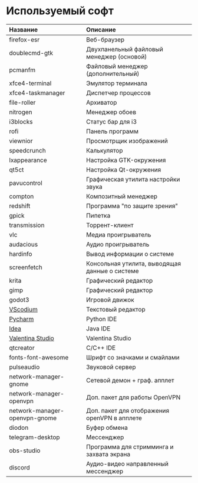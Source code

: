 # Используемый софт #

| Название                        | Описание                                            | 
|:------------------------------- |:--------------------------------------------------- |
| firefox-esr                     | Веб-браузер                                         |
| doublecmd-gtk                   | Двухпанельный файловый менеджер (основой)           |
| pcmanfm                         | Файловый менеджер (дополнительный)                  |
| xfce4-terminal                  | Эмулятор терминала                                  |
| xfce4-taskmanager               | Диспетчер процессов                                 |
| file-roller                     | Архиватор                                           |
| nitrogen                        | Менеджер обоев                                      |
| i3blocks                        | Статус бар для i3                                   |
| rofi                            | Панель программ                                     |
| viewnior                        | Просмотрщик изображений                             |
| speedcrunch                     | Калькулятор                                         |
| lxappearance                    | Настройка GTK-окружения                             |
| qt5ct                           | Настройка Qt-окружения                              |
| pavucontrol                     | Графическая утилита настройки звука                 |
| compton                         | Композитный менеджер                                |
| redshift                        | Программа "по защите зрения"	                |
| gpick                           | Пипетка                                             |
| transmission                    | Торрент-клиент                                      |
| vlc                             | Медиа проигрыватель                                 |
| audacious                       | Аудио проигрыватель                                 |
| hardinfo                        | Вывод информации о системе                          |
| screenfetch                     | Консольная утилита, выводящая данные о системе      |
| krita                           | Графический редактор                                |
| gimp                            | Графический редактор                                |
| godot3                          | Игровой движок                                      |
| [VScodium](https://vscodium.com/#install) | Текстовый редактор                        |
| [Pycharm](https://www.jetbrains.com/ru-ru/pycharm/download/#section=linux)| Python IDE|
| [Idea](https://www.jetbrains.com/ru-ru/idea/download/#section=linux)| Java IDE	|
| [Valentina Studio](https://www.valentina-db.com/ru/all-downloads/vstudio/current)| Valentina Studio	|
| qtcreator                       | C/C++ IDE                                           |
| fonts-font-awesome              | Шрифт со значками и смайлами                        |
| pulseaudio                      | Звуковой сервер                                     |
| network-manager-gnome           | Сетевой демон + граф. апплет                        |
| network-manager-openvpn         | Доп. пакет для работы OpenVPN                       |
| network-manager-openvpn-gnome   | Доп. пакет для отображения openVPN в апплете        |
| diodon                          | Буфер обмена                                        |
| telegram-desktop                | Мессенджер                                          |
| obs-studio                      | Программа для стримминга и захвата экрана           |
| discord                         | Аудио-видео направленный мессенджер                 |


